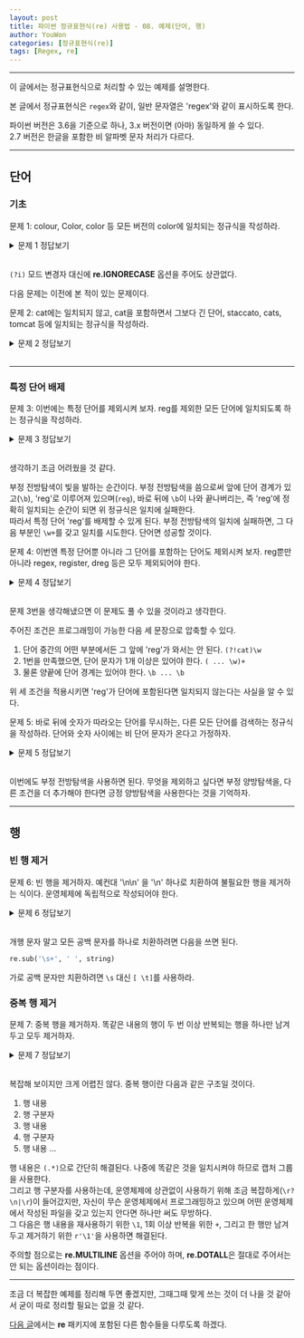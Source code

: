 ```yaml
---
layout: post
title: 파이썬 정규표현식(re) 사용법 - 08. 예제(단어, 행)
author: YouWon
categories: [정규표현식(re)]
tags: [Regex, re]
---
```


---

이 글에서는 정규표현식으로 처리할 수 있는 예제를 설명한다.

본 글에서 정규표현식은 `regex`와 같이, 일반 문자열은 'regex'와 같이 표시하도록 한다.

파이썬 버전은 3.6을 기준으로 하나, 3.x 버전이면 (아마) 동일하게 쓸 수 있다.  
2.7 버전은 한글을 포함한 비 알파벳 문자 처리가 다르다.

---

## 단어

### 기초

문제 1: colour, Color, color 등 모든 버전의 color에 일치되는 정규식을 작성하라.
<details>
    <summary>문제 1 정답보기</summary>
    <p>r'\b(?i)colou?r\b'</p>
</details>

<br>

`(?i)` 모드 변경자 대신에 **re.IGNORECASE** 옵션을 주어도 상관없다.

다음 문제는 이전에 본 적이 있는 문제이다.

문제 2: cat에는 일치되지 않고, cat을 포함하면서 그보다 긴 단어, staccato, cats, tomcat 등에 일치되는 정규식을 작성하라.
<details>
    <summary>문제 2 정답보기</summary>
    <p>r'\Bcat\B'</p>
</details>

<br>

---

### 특정 단어 배제

문제 3: 이번에는 특정 단어를 제외시켜 보자. reg를 제외한 모든 단어에 일치되도록 하는 정규식을 작성하라.
<details>
    <summary>문제 3 정답보기</summary>
    <p>r'\b(?!reg\b)\w+'</p>
</details>

<br>

생각하기 조금 어려웠을 것 같다.

부정 전방탐색이 빛을 발하는 순간이다. 부정 전방탐색을 씀으로써 앞에 단어 경계가 있고(`\b`), 'reg'로 이루어져 있으며(`reg`), 바로 뒤에 `\b`이 나와 끝나버리는, 즉 'reg'에 정확히 일치되는 순간이 되면 위 정규식은 일치에 실패한다.  
따라서 특정 단어 'reg'를 배제할 수 있게 된다. 부정 전방탐색의 일치에 실패하면, 그 다음 부분인 `\w+`를 갖고 일치를 시도한다. 단어면 성공할 것이다.

문제 4: 이번엔 특정 단어뿐 아니라 그 단어를 포함하는 단어도 제외시켜 보자. reg뿐만 아니라 regex, register, dreg 등은 모두 제외되어야 한다.
<details>
    <summary>문제 4 정답보기</summary>
    <p>r'\b(?:(?!cat)\w)+\b'</p>
</details>

<br>

문제 3번을 생각해냈으면 이 문제도 풀 수 있을 것이라고 생각한다.

주어진 조건은 프로그래밍이 가능한 다음 세 문장으로 압축할 수 있다.
1. 단어 중간의 어떤 부분에서든 그 앞에 'reg'가 와서는 안 된다. `(?!cat)\w`
2. 1번을 만족했으면, 단어 문자가 1개 이상은 있어야 한다. `( ... \w)+`
3. 물론 양끝에 단어 경계는 있어야 한다. `\b ... \b`

위 세 조건을 적용시키면 'reg'가 단어에 포함된다면 일치되지 않는다는 사실을 알 수 있다.

문제 5: 바로 뒤에 숫자가 따라오는 단어를 무시하는, 다른 모든 단어를 검색하는 정규식을 작성하라. 단어와 숫자 사이에는 비 단어 문자가 온다고 가정하자.
<details>
    <summary>문제 5 정답보기</summary>
    <p>r'\b\w+\b(?!\W+\d+\b'</p>
</details>

<br>

이번에도 부정 전방탐색을 사용하면 된다. 무엇을 제외하고 싶다면 부정 양방탐색을, 다른 조건을 더 추가해야 한다면 긍정 양방탐색을 사용한다는 것을 기억하자.

---

## 행

### 빈 행 제거

문제 6: 빈 행을 제거하자. 예컨대 '\n\n' 을 '\n' 하나로 치환하여 불필요한 행을 제거하는 식이다. 운영체제에 독립적으로 작성되어야 한다.
<details>
    <summary>문제 6 정답보기</summary>
    <p>re.sub(r'\n+', r'\n', string)</p>
</details>

<br>

개행 문자 말고 모든 공백 문자를 하나로 치환하려면 다음을 쓰면 된다.

```python
re.sub('\s+', ' ', string)
```
가로 공백 문자만 치환하려면 `\s` 대신 `[ \t]`를 사용하라.

### 중복 행 제거

문제 7: 중복 행을 제거하자. 똑같은 내용의 행이 두 번 이상 반복되는 행을 하나만 남겨두고 모두 제거하자.
<details>
    <summary>문제 7 정답보기</summary>
    <p>re.sub(r'^(.*)(?:(?:\r?\n|\r)\1)+$', r'\1', re.MULTILINE)</p>
</details>

<br>

복잡해 보이지만 크게 어렵진 않다. 중복 행이란 다음과 같은 구조일 것이다.

1. 행 내용
2. 행 구분자
3. 행 내용
4. 행 구분자
5. 행 내용
   ...

행 내용은 `(.*)`으로 간단히 해결된다. 나중에 똑같은 것을 일치시켜야 하므로 캡처 그룹을 사용한다.  
그리고 행 구분자를 사용하는데, 운영체제에 상관없이 사용하기 위해 조금 복잡하게(`\r?\n|\r`)이 들어갔지만, 자신이 무슨 운영체제에서 프로그래밍하고 있으며 어떤 운영체제에서 작성된 파일을 갖고 있는지 안다면 하나만 써도 무방하다.  
그 다음은 행 내용을 재사용하기 위한 `\1`, 1회 이상 반복을 위한 `+`, 그리고 한 행만 남겨두고 제거하기 위한 `r'\1'`을 사용하면 해결된다.

주의할 점으로는 **re.MULTILINE** 옵션을 주어야 하며, **re.DOTALL**은 절대로 주어서는 안 되는 옵션이라는 점이다.

---

조금 더 복잡한 예제를 정리해 두면 좋겠지만, 그때그때 맞게 쓰는 것이 더 나을 것 같아서 굳이 따로 정리할 필요는 없을 것 같다.

[다음 글](https://greeksharifa.github.io/%EC%A0%95%EA%B7%9C%ED%91%9C%ED%98%84%EC%8B%9D(re)/2018/08/24/regex-usage-09-other-functions/)에서는 **re** 패키지에 포함된 다른 함수들을 다루도록 하겠다.
